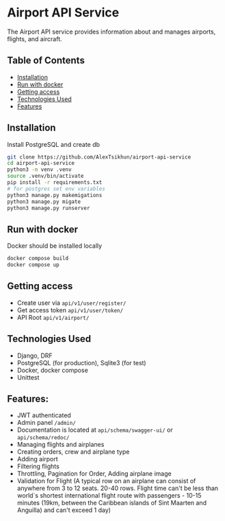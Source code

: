 # Airport API Service

The Airport API service provides information about and manages airports, flights, and aircraft.

## Table of Contents

- [Installation](#installation)
- [Run with docker](#run-with-docker)
- [Getting access](#getting-access)
- [Technologies Used](#technologies-used)
- [Features](#features)

## Installation

Install PostgreSQL and create db

```bash
git clone https://github.com/AlexTsikhun/airport-api-service
cd airport-api-service
python3 -m venv .venv
source .venv/bin/activate
pip install -r requirements.txt
# for postgres set env variables
python3 manage.py makemigations
python3 manage.py migate
python3 manage.py runserver

```

## Run with docker
Docker should be installed locally

```bash
docker compose build
docker compose up
```

## Getting access

- Create user via `api/v1/user/register/`
- Get access token `api/v1/user/token/`
- API Root `api/v1/airport/`

## Technologies Used

- Django, DRF
- PostgreSQL (for production), Sqlite3 (for test)
- Docker, docker compose
- Unittest

## Features:
- JWT authenticated
- Admin panel `/admin/`
- Documentation is located at `api/schema/swagger-ui/` or `api/schema/redoc/`
- Managing flights and airplanes
- Creating orders, crew and airplane type
- Adding airport
- Filtering flights
- Throttling, Pagination for Order, Adding airplane image 
- Validation for Flight (A typical row on an airplane can consist of anywhere from 3 to 12 seats.
20-40 rows. Flight time can't be less than world`s shortest international flight route with
passengers - 10-15 minutes (19km, between the Caribbean islands of Sint Maarten and Anguilla)
and can't exceed 1 day)
